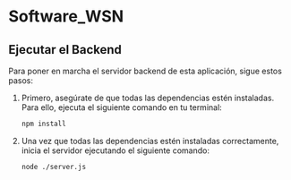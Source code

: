 # Software_WSN

## Ejecutar el Backend

Para poner en marcha el servidor backend de esta aplicación, sigue estos pasos:

1. Primero, asegúrate de que todas las dependencias estén instaladas. Para ello, ejecuta el siguiente comando en tu terminal:

   ```bash
   npm install
   ```

2. Una vez que todas las dependencias estén instaladas correctamente, inicia el servidor ejecutando el siguiente comando:

    ```bash
    node ./server.js
    ```